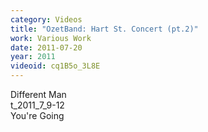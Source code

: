 ```yaml
---
category: Videos
title: "OzetBand: Hart St. Concert (pt.2)"
work: Various Work
date: 2011-07-20
year: 2011
videoid: cq1B5o_3L8E
---
```


Different Man<br>t_2011_7_9-12<br>You're Going
